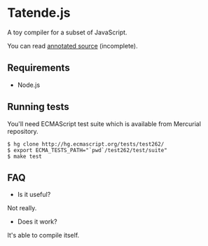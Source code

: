 # Tatende.js

A toy compiler for a subset of JavaScript.

You can read [annotated source](http://jdudek.github.io/tatende-js/) (incomplete).

## Requirements

* Node.js

## Running tests

You'll need ECMAScript test suite which is available from Mercurial repository.

    $ hg clone http://hg.ecmascript.org/tests/test262/
    $ export ECMA_TESTS_PATH="`pwd`/test262/test/suite"
    $ make test

## FAQ

* Is it useful?

Not really.

* Does it work?

It's able to compile itself.
